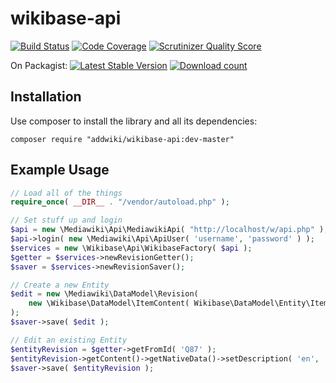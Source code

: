 wikibase-api
==================
[![Build Status](https://travis-ci.org/addwiki/wikibase-api.png?branch=master)](https://travis-ci.org/addwiki/wikibase-api)
[![Code Coverage](https://scrutinizer-ci.com/g/addwiki/wikibase-api/badges/coverage.png?s=ca6d4e50e3ce5b9937a24928d8762af31d4e108c)](https://scrutinizer-ci.com/g/addwiki/wikibase-api/)
[![Scrutinizer Quality Score](https://scrutinizer-ci.com/g/addwiki/wikibase-api/badges/quality-score.png?s=41faa1f91a7d359370de48c4dec28cdd5db47b0d)](https://scrutinizer-ci.com/g/addwiki/wikibase-api/)

On Packagist:
[![Latest Stable Version](https://poser.pugx.org/addwiki/wikibase-api/version.png)](https://packagist.org/packages/addwiki/wikibase-api)
[![Download count](https://poser.pugx.org/addwiki/wikibase-api/d/total.png)](https://packagist.org/packages/addwiki/wikibase-api)

## Installation

Use composer to install the library and all its dependencies:

    composer require "addwiki/wikibase-api:dev-master"


Example Usage
------

```php
// Load all of the things
require_once( __DIR__ . "/vendor/autoload.php" );

// Set stuff up and login
$api = new \Mediawiki\Api\MediawikiApi( "http://localhost/w/api.php" );
$api->login( new \Mediawiki\Api\ApiUser( 'username', 'password' ) );
$services = new \Wikibase\Api\WikibaseFactory( $api );
$getter = $services->newRevisionGetter();
$saver = $services->newRevisionSaver();

// Create a new Entity
$edit = new \Mediawiki\DataModel\Revision(
	new \Wikibase\DataModel\ItemContent( Wikibase\DataModel\Entity\Item::newEmpty() )
);
$saver->save( $edit );

// Edit an existing Entity
$entityRevision = $getter->getFromId( 'Q87' );
$entityRevision->getContent()->getNativeData()->setDescription( 'en', 'I am A description' );
$saver->save( $entityRevision );
```